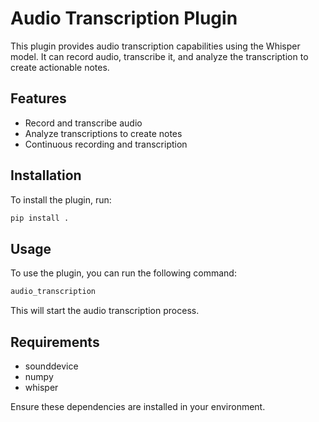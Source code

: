 # Audio Transcription Plugin

This plugin provides audio transcription capabilities using the Whisper model. It can record audio, transcribe it, and analyze the transcription to create actionable notes.

## Features

- Record and transcribe audio
- Analyze transcriptions to create notes
- Continuous recording and transcription

## Installation

To install the plugin, run:

```bash
pip install .
```

## Usage

To use the plugin, you can run the following command:

```bash
audio_transcription
```

This will start the audio transcription process.

## Requirements

- sounddevice
- numpy
- whisper

Ensure these dependencies are installed in your environment.
